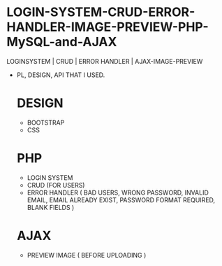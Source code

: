 # LOGIN-SYSTEM-CRUD-ERROR-HANDLER-IMAGE-PREVIEW-PHP-MySQL-and-AJAX
LOGINSYSTEM | CRUD | ERROR HANDLER | AJAX-IMAGE-PREVIEW


* PL, DESIGN, API THAT I USED.


  # DESIGN
  - BOOTSTRAP
  - CSS
  
  # PHP
  - LOGIN SYSTEM
  - CRUD (FOR USERS)
  - ERROR HANDLER ( BAD USERS, WRONG PASSWORD, INVALID EMAIL, EMAIL ALREADY EXIST, PASSWORD FORMAT REQUIRED, BLANK FIELDS )


  # AJAX
  - PREVIEW IMAGE ( BEFORE UPLOADING )
  
  
